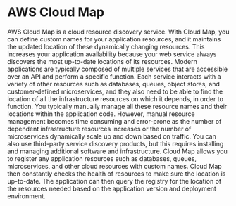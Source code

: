 # AWS Cloud Map
AWS Cloud Map is a cloud resource discovery service. With Cloud Map, you can define custom names
for your application resources, and it maintains the updated location of these dynamically changing
resources. This increases your application availability because your web service always discovers the most
up-to-date locations of its resources.
Modern applications are typically composed of multiple services that are accessible over an API and
perform a specific function. Each service interacts with a variety of other resources such as databases,
queues, object stores, and customer-defined microservices, and they also need to be able to find the
location of all the infrastructure resources on which it depends, in order to function. You typically
manually manage all these resource names and their locations within the application code. However,
manual resource management becomes time consuming and error-prone as the number of dependent
infrastructure resources increases or the number of microservices dynamically scale up and down
based on traffic. You can also use third-party service discovery products, but this requires installing and
managing additional software and infrastructure.
Cloud Map allows you to register any application resources such as databases, queues, microservices, and
other cloud resources with custom names. Cloud Map then constantly checks the health of resources to
make sure the location is up-to-date. The application can then query the registry for the location of the
resources needed based on the application version and deployment environment.